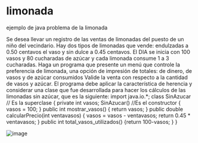 # limonada
ejemplo de java problema de la limonada

Se desea llevar un registro de las ventas de limonadas del puesto de un niño del vecindario.  Hay dos tipos de limonadas que vende: endulzadas a 0.50 centavos el vaso y sin dulce a 0.45 centavos. El  DIA se inicia con 100 vasos y 80 cucharadas de azúcar y cada limonada consume 1 a 3 cucharadas.
Haga un programa que presente un menú que controle la preferencia de limonada, una opción de impresión de totales: de dinero, de vasos y de azúcar consumidos
Valide la venta con respecto a la cantidad de vasos y azúcar.
El programa debe aplicar la característica de herencia y considerar una clase que fue desarrollada  para hacer los cálculos de  las limonadas sin azúcar,  que  es la siguiente:
import java.io.*;
class SinAzucar // Es la superclase
{ private int vasos;
  SinAzucar() //Es el constructor
  {        vasos = 100;   }
  public int mostrar_vasos()
  {  return vasos;    }
  public double calcularPrecio(int ventavasos) 
  {        vasos = vasos - ventavasos;
            return 0.45 * ventavasos;
  }
  public int total_vasos_utilizados()
  {return 100-vasos;
  }
}

![image](https://user-images.githubusercontent.com/49157674/166339417-5d662430-363e-4541-8f96-e3eec2185255.png)


